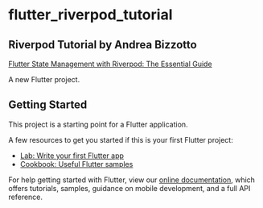 # flutter_riverpod_tutorial

## Riverpod Tutorial by Andrea Bizzotto

[Flutter State Management with Riverpod: The Essential Guide](https://codewithandrea.com/videos/flutter-state-management-riverpod/)

A new Flutter project.

## Getting Started

This project is a starting point for a Flutter application.

A few resources to get you started if this is your first Flutter project:

- [Lab: Write your first Flutter app](https://flutter.dev/docs/get-started/codelab)
- [Cookbook: Useful Flutter samples](https://flutter.dev/docs/cookbook)

For help getting started with Flutter, view our
[online documentation](https://flutter.dev/docs), which offers tutorials,
samples, guidance on mobile development, and a full API reference.
